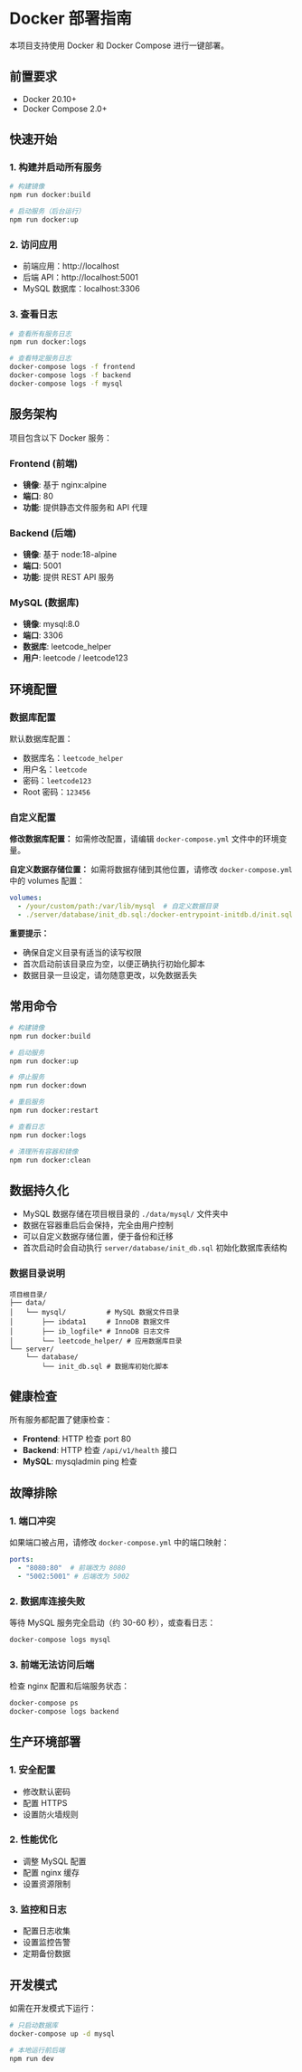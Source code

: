 # Docker 部署指南

本项目支持使用 Docker 和 Docker Compose 进行一键部署。

## 前置要求

- Docker 20.10+
- Docker Compose 2.0+

## 快速开始

### 1. 构建并启动所有服务

```bash
# 构建镜像
npm run docker:build

# 启动服务（后台运行）
npm run docker:up
```

### 2. 访问应用

- 前端应用：http://localhost
- 后端 API：http://localhost:5001
- MySQL 数据库：localhost:3306

### 3. 查看日志

```bash
# 查看所有服务日志
npm run docker:logs

# 查看特定服务日志
docker-compose logs -f frontend
docker-compose logs -f backend
docker-compose logs -f mysql
```

## 服务架构

项目包含以下 Docker 服务：

### Frontend (前端)
- **镜像**: 基于 nginx:alpine
- **端口**: 80
- **功能**: 提供静态文件服务和 API 代理

### Backend (后端)
- **镜像**: 基于 node:18-alpine
- **端口**: 5001
- **功能**: 提供 REST API 服务

### MySQL (数据库)
- **镜像**: mysql:8.0
- **端口**: 3306
- **数据库**: leetcode_helper
- **用户**: leetcode / leetcode123

## 环境配置

### 数据库配置

默认数据库配置：
- 数据库名：`leetcode_helper`
- 用户名：`leetcode`
- 密码：`leetcode123`
- Root 密码：`123456`

### 自定义配置

**修改数据库配置：**
如需修改配置，请编辑 `docker-compose.yml` 文件中的环境变量。

**自定义数据存储位置：**
如需将数据存储到其他位置，请修改 `docker-compose.yml` 中的 volumes 配置：

```yaml
volumes:
  - /your/custom/path:/var/lib/mysql  # 自定义数据目录
  - ./server/database/init_db.sql:/docker-entrypoint-initdb.d/init.sql
```

**重要提示：**
- 确保自定义目录有适当的读写权限
- 首次启动前该目录应为空，以便正确执行初始化脚本
- 数据目录一旦设定，请勿随意更改，以免数据丢失

## 常用命令

```bash
# 构建镜像
npm run docker:build

# 启动服务
npm run docker:up

# 停止服务
npm run docker:down

# 重启服务
npm run docker:restart

# 查看日志
npm run docker:logs

# 清理所有容器和镜像
npm run docker:clean
```

## 数据持久化

- MySQL 数据存储在项目根目录的 `./data/mysql/` 文件夹中
- 数据在容器重启后会保持，完全由用户控制
- 可以自定义数据存储位置，便于备份和迁移
- 首次启动时会自动执行 `server/database/init_db.sql` 初始化数据库表结构

### 数据目录说明

```
项目根目录/
├── data/
│   └── mysql/          # MySQL 数据文件目录
│       ├── ibdata1     # InnoDB 数据文件
│       ├── ib_logfile* # InnoDB 日志文件
│       └── leetcode_helper/ # 应用数据库目录
└── server/
    └── database/
        └── init_db.sql # 数据库初始化脚本
```

## 健康检查

所有服务都配置了健康检查：

- **Frontend**: HTTP 检查 port 80
- **Backend**: HTTP 检查 `/api/v1/health` 接口
- **MySQL**: mysqladmin ping 检查

## 故障排除

### 1. 端口冲突

如果端口被占用，请修改 `docker-compose.yml` 中的端口映射：

```yaml
ports:
  - "8080:80"  # 前端改为 8080
  - "5002:5001" # 后端改为 5002
```

### 2. 数据库连接失败

等待 MySQL 服务完全启动（约 30-60 秒），或查看日志：

```bash
docker-compose logs mysql
```

### 3. 前端无法访问后端

检查 nginx 配置和后端服务状态：

```bash
docker-compose ps
docker-compose logs backend
```

## 生产环境部署

### 1. 安全配置

- 修改默认密码
- 配置 HTTPS
- 设置防火墙规则

### 2. 性能优化

- 调整 MySQL 配置
- 配置 nginx 缓存
- 设置资源限制

### 3. 监控和日志

- 配置日志收集
- 设置监控告警
- 定期备份数据

## 开发模式

如需在开发模式下运行：

```bash
# 只启动数据库
docker-compose up -d mysql

# 本地运行前后端
npm run dev
```